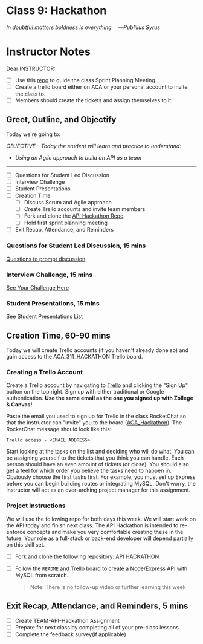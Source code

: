 # Class 9: Hackathon

*In doubtful matters boldness is everything. —Publilius Syrus*

<!-- ! HIDE FROM STUDENT; INSTRUCTOR ONLY CONTENT -->
<!-- ## Instructor Only Content - HIDE FROM STUDENTS -->
# Instructor Notes

Dear INSTRUCTOR:

- [ ] Use this [repo](https://github.com/AustinCodingAcademy/311_wk5_both_api_hackathon) to guide the class Sprint Planning Meeting.
- [ ] Create a trello board either on ACA or your personal account to invite the class to.
- [ ] Members should create the tickets and assign themselves to it.

<!-- ! END INSTRUCTOR ONLY CONTENT -->


## Greet, Outline, and Objectify

<!-- SMART: Specific, Measurable, Attainable, Relevant, and Timely. -->
<!-- https://examples.yourdictionary.com/well-written-examples-of-learning-objectives.html -->

Today we're going to:
  
*OBJECTIVE - Today the student will learn and practice to understand:*

* *Using an Agile approach to build an API as a team*

*****

- [ ] Questions for Student Led Discussion
- [ ] Interview Challenge
- [ ] Student Presentations
- [ ] Creation Time
    * [ ] Discuss Scrum and Agile approach
    * [ ] Create Trello accounts and invite team members
    * [ ] Fork and clone the [API Hackathon Repo](https://github.com/AustinCodingAcademy/311_wk5_both_api_hackathon)
    * [ ] Hold first sprint planning meeting
- [ ] Exit Recap, Attendance, and Reminders

### Questions for Student Led Discussion, 15 mins
<!-- This section should be structured with the 5E model: https://lesley.edu/article/empowering-students-the-5e-model-explained -->

[Questions to prompt discussion](./../additionalResources/questionsForDiscussion/qfd-class-9.md)

### Interview Challenge, 15 mins
<!-- The last two E happen here: elaborate and evaluate  -->
<!-- this sections should have a challenge that can be solved with the skills they've learned since their last class. -->
<!-- ! HIDDEN CONTENT: INSTRUCTOR ONLY -->
[See Your Challenge Here](./../additionalResources/interviewChallenges.md)
<!-- ! END HIDDEN CONTENT: INSTRUCTOR ONLY -->

### Student Presentations, 15 mins

[See Student Presentations List](./../additionalResources/studentPresentations.md)

## Creation Time, 60-90 mins

Today we will create Trello accounts (if you haven't already done so) and gain access to the ACA_311_HACKATHON Trello board.

### Creating a Trello Account

Create a Trello account by navigating to [Trello](https://trello.com/en-US) and clicking the "Sign Up" button on the top right. Sign up with either traditional or Google authentication. **Use the same email as the one you signed up with Zollege & Canvas!**

Paste the email you used to sign up for Trello in the class RocketChat so that the instructor can "invite" you to the board ([ACA_Hackathon](https://trello.com/b/wUbVNAWo/aca311hackathon)). The RocketChat message should look like this:

`Trello access - <EMAIL ADDRESS>`

Start looking at the tasks on the list and deciding who will do what. You can be assigning yourself to the tickets that you think you can handle. Each person should have an even amount of tickets (or close). You should also get a feel for which order you believe the tasks need to happen in. Obviously choose the first tasks first. For example, you must set up Express before you can begin building routes or integrating MySQL. Don't worry, the instructor will act as an over-arching project manager for this assignment.

### Project Instructions

We will use the following repo for both days this week. We will start work on the API today and finish next class. The API Hackathon is intended to re-enforce concepts and make you very comfortable creating these in the future. Your role as a full-stack or back-end developer will depend partially on this skill set.

- [ ] Fork and clone the following repository: [API HACKATHON](https://github.com/AustinCodingAcademy/311_wk5_both_api_hackathon)
- [ ] Follow the `README` and Trello board to create a Node/Express API with MySQL from scratch.

    > Note: There is no follow-up video or further learning this week

## Exit Recap, Attendance, and Reminders, 5 mins

- [ ] Create TEAM-API-Hackathon Assignment
- [ ] Prepare for next class by completing all of your pre-class lessons
- [ ] Complete the feedback survey(if applicable)

<!-- <iframe id="openedx-zollege" src="https://openedx.zollege.com/feedback" style="width: 100%; height: 500px; border: 0">Browser not compatible.</iframe>
<script src="https://openedx.zollege.com/assets/index.js" type="application/javascript"></script> -->

<!-- TODO Create 3 question exit questions -->

<!-- TODO INSERT Student Feedback From -->

<!-- TODO INSERT *HIDDEN* Instructor Feedback Form -->
